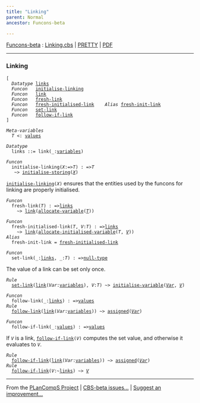 ```yaml
---
title: "Linking"
parent: Normal
ancestor: Funcons-beta

---
```


[Funcons-beta] : [Linking.cbs] \| [PRETTY] \| [PDF]


----
### Linking

<div class="highlighter-rouge"><pre class="highlight"><code>[
  <i class="keyword">Datatype</i> <span class="name"><a href="#Name_links">links</a></span>
  <i class="keyword">Funcon</i>   <span class="name"><a href="#Name_initialise-linking">initialise-linking</a></span>
  <i class="keyword">Funcon</i>   <span class="name"><a href="#Name_link">link</a></span>
  <i class="keyword">Funcon</i>   <span class="name"><a href="#Name_fresh-link">fresh-link</a></span>
  <i class="keyword">Funcon</i>   <span class="name"><a href="#Name_fresh-initialised-link">fresh-initialised-link</a></span>    <i class="keyword">Alias</i> <span class="name"><a href="#Name_fresh-init-link">fresh-init-link</a></span>
  <i class="keyword">Funcon</i>   <span class="name"><a href="#Name_set-link">set-link</a></span>
  <i class="keyword">Funcon</i>   <span class="name"><a href="#Name_follow-if-link">follow-if-link</a></span>
]</code></pre></div>



<div class="highlighter-rouge"><pre class="highlight"><code><i class="keyword">Meta-variables</i>
  <span id="PartVariable_T"><i class="var">T</i></span> <: <span class="name"><a href="../../../Values/Value-Types/index.html#Name_values">values</a></span></code></pre></div>



<div class="highlighter-rouge"><pre class="highlight"><code><i class="keyword">Datatype</i>
  <span class="name"><span id="Name_links">links</span></span> ::= <span id="Name_link">link</span>(_:<span class="name"><a href="../Storing/index.html#Name_variables">variables</a></span>)</code></pre></div>



<div class="highlighter-rouge"><pre class="highlight"><code><i class="keyword">Funcon</i>
  <span class="name"><span id="Name_initialise-linking">initialise-linking</span></span>(<span id="Variable85_X"><i class="var">X</i></span>:=><span id="Variable90_T"><i class="var">T</i></span>) : =><span id="Variable105_T"><i class="var">T</i></span>
   ~> <span class="name"><a href="../Storing/index.html#Name_initialise-storing">initialise-storing</a></span>(<a href="#Variable85_X"><i class="var">X</i></a>)</code></pre></div>


  <code><span class="name"><a href="#Name_initialise-linking">initialise-linking</a></span>(<i class="var">X</i>)</code> ensures that the entities used by the funcons for
  linking are properly initialised.



<div class="highlighter-rouge"><pre class="highlight"><code><i class="keyword">Funcon</i>
  <span class="name"><span id="Name_fresh-link">fresh-link</span></span>(<span id="Variable153_T"><i class="var">T</i></span>) : =><span class="name"><a href="#Name_links">links</a></span>
    ~> <span class="name"><a href="#Name_link">link</a></span>(<span class="name"><a href="../Storing/index.html#Name_allocate-variable">allocate-variable</a></span>(<a href="#Variable153_T"><i class="var">T</i></a>))</code></pre></div>

<div class="highlighter-rouge"><pre class="highlight"><code><i class="keyword">Funcon</i>
  <span class="name"><span id="Name_fresh-initialised-link">fresh-initialised-link</span></span>(<span id="Variable191_T"><i class="var">T</i></span>, <span id="Variable197_V"><i class="var">V</i></span>:<span id="Variable201_T"><i class="var">T</i></span>) : =><span class="name"><a href="#Name_links">links</a></span>
    ~> <span class="name"><a href="#Name_link">link</a></span>(<span class="name"><a href="../Storing/index.html#Name_allocate-initialised-variable">allocate-initialised-variable</a></span>(<i class="var">T</i>, <a href="#Variable197_V"><i class="var">V</i></a>))
<i class="keyword">Alias</i>
  <span class="name"><span id="Name_fresh-init-link">fresh-init-link</span></span> = <span class="name"><a href="#Name_fresh-initialised-link">fresh-initialised-link</a></span></code></pre></div>



<div class="highlighter-rouge"><pre class="highlight"><code><i class="keyword">Funcon</i>
  <span class="name"><span id="Name_set-link">set-link</span></span>(_:<span class="name"><a href="#Name_links">links</a></span>, _:<span id="Variable262_T"><i class="var">T</i></span>) : =><span class="name"><a href="../../../Values/Primitive/Null/index.html#Name_null-type">null-type</a></span></code></pre></div>

  The value of a link can be set only once.

<div class="highlighter-rouge"><pre class="highlight"><code><i class="keyword">Rule</i>
  <span class="name"><a href="#Name_set-link">set-link</a></span>(<span class="name"><a href="#Name_link">link</a></span>(<span id="Variable290_Var"><i class="var">Var</i></span>:<span class="name"><a href="../Storing/index.html#Name_variables">variables</a></span>), <span id="Variable304_V"><i class="var">V</i></span>:<i class="var">T</i>) ~> <span class="name"><a href="../Storing/index.html#Name_initialise-variable">initialise-variable</a></span>(<a href="#Variable290_Var"><i class="var">Var</i></a>, <a href="#Variable304_V"><i class="var">V</i></a>)</code></pre></div>

<div class="highlighter-rouge"><pre class="highlight"><code><i class="keyword">Funcon</i>
  <span class="name"><span id="Name_follow-link">follow-link</span></span>(_:<span class="name"><a href="#Name_links">links</a></span>) : =><span class="name"><a href="../../../Values/Value-Types/index.html#Name_values">values</a></span>
<i class="keyword">Rule</i>
  <span class="name"><a href="#Name_follow-link">follow-link</a></span>(<span class="name"><a href="#Name_link">link</a></span>(<span id="Variable365_Var"><i class="var">Var</i></span>:<span class="name"><a href="../Storing/index.html#Name_variables">variables</a></span>)) ~> <span class="name"><a href="../Storing/index.html#Name_assigned">assigned</a></span>(<a href="#Variable365_Var"><i class="var">Var</i></a>)</code></pre></div>



<div class="highlighter-rouge"><pre class="highlight"><code><i class="keyword">Funcon</i>
  <span class="name"><span id="Name_follow-if-link">follow-if-link</span></span>(_:<span class="name"><a href="../../../Values/Value-Types/index.html#Name_values">values</a></span>) : =><span class="name"><a href="../../../Values/Value-Types/index.html#Name_values">values</a></span></code></pre></div>

  If <code><i class="var">V</i></code> is a link, <code><span class="name"><a href="#Name_follow-if-link">follow-if-link</a></span>(<i class="var">V</i>)</code> computes the set value, and
  otherwise it evaluates to <code><i class="var">V</i></code>.

<div class="highlighter-rouge"><pre class="highlight"><code><i class="keyword">Rule</i>
  <span class="name"><a href="#Name_follow-if-link">follow-if-link</a></span>(<span class="name"><a href="#Name_link">link</a></span>(<span id="Variable474_Var"><i class="var">Var</i></span>:<span class="name"><a href="../Storing/index.html#Name_variables">variables</a></span>)) ~> <span class="name"><a href="../Storing/index.html#Name_assigned">assigned</a></span>(<a href="#Variable474_Var"><i class="var">Var</i></a>)
<i class="keyword">Rule</i>
  <span class="name"><a href="#Name_follow-if-link">follow-if-link</a></span>(<span id="Variable510_V"><i class="var">V</i></span>:~<span class="name"><a href="#Name_links">links</a></span>) ~> <a href="#Variable510_V"><i class="var">V</i></a></code></pre></div>



[Funcons-beta]: /CBS-beta/docs/Funcons-beta
  "FUNCONS-BETA"
[Unstable-Funcons-beta]: /CBS-beta/docs/Unstable-Funcons-beta
  "UNSTABLE-FUNCONS-BETA"
[Languages-beta]: /CBS-beta/docs/Languages-beta
  "LANGUAGES-BETA"
[Unstable-Languages-beta]: /CBS-beta/docs/Unstable-Languages-beta
  "UNSTABLE-LANGUAGES-BETA"
[CBS-beta]: /CBS-beta
  "CBS-BETA"
[Linking.cbs]: https://github.com/plancomps/CBS-beta/blob/math/Funcons-beta/Computations/Normal/Linking/Linking.cbs
  "CBS SOURCE FILE ON GITHUB"
[PLAIN]: /CBS-beta/docs/Funcons-beta/Computations/Normal/Linking
  "CBS SOURCE WEB PAGE"
[PRETTY]: /CBS-beta/math/Funcons-beta/Computations/Normal/Linking
  "CBS-KATEX WEB PAGE"
[PDF]: https://github.com/plancomps/CBS-beta/blob/math/Funcons-beta/Computations/Normal/Linking/Linking.pdf
  "CBS-LATEX PDF FILE"
[PLanCompS Project]: https://plancomps.github.io
  "PROGRAMMING LANGUAGE COMPONENTS AND SPECIFICATIONS PROJECT HOME PAGE"

____

From the [PLanCompS Project] | [CBS-beta issues...] | [Suggest an improvement...]

[CBS-beta issues...]: https://github.com/plancomps/CBS-beta/issues
   "CBS-BETA ISSUE REPORTS ON GITHUB"
 [Suggest an improvement...]: mailto:plancomps@gmail.com?Subject=CBS-beta%20-%20comment&Body=Re%3A%20CBS-beta%20specification%20at%20Computations/Normal/Linking/Linking.cbs%0A%0AComment/Query/Issue/Suggestion%3A%0A%0A%0ASignature%3A%0A
   "GENERATE AN EMAIL TEMPLATE"
